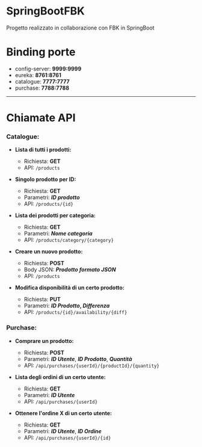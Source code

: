# SpringBootFBK
Progetto realizzato in collaborazione con FBK in SpringBoot

# Binding porte 
* config-server: **9999:9999**
* eureka: **8761:8761**
* catalogue: **7777:7777**
* purchase: **7788:7788**

---
# Chiamate API 
### Catalogue:
- **Lista di tutti i prodotti:**
    - Richiesta: **GET**
    - API: ```/products```

- **Singolo prodotto per ID:**
    - Richiesta: **GET**
    - Parametri: ***ID prodotto***
    - API: ```/products/{id}```

- **Lista dei prodotti per categoria:**
    - Richiesta: **GET**
    - Parametri: ***Nome categoria***
    - API: ```/products/category/{category}```

- **Creare un nuovo prodotto:**
    - Richiesta: **POST**
    - Body JSON: ***Prodotto formato JSON***
    - API: ```/products```

- **Modifica disponibilità di un certo prodotto:**
    - Richiesta: **PUT**
    - Parametri: ***ID Prodotto*, *Differenza***
    - API: ```/products/{id}/availability/{diff}```

### Purchase:
- **Comprare un prodotto:**
    - Richiesta: **POST**
    - Parametri: ***ID Utente***, ***ID Prodotto***, ***Quantità***
    - API: ```/api/purchases/{userId}/{productId}/{quantity}```

- **Lista degli ordini di un certo utente:**
    - Richiesta: **GET**
    - Parametri: ***ID Utente***
    - API: ```/api/purchases/{userId}```

- **Ottenere l'ordine X di un certo utente:**
    - Richiesta: **GET**
    - Parametri: ***ID Utente***, ***ID Ordine***
    - API: ```/api/purchases/{userId}/{id}```
